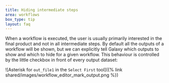 ```yaml
---
title: Hiding intermediate steps
area: workflows
box_type: tip
layout: faq
---
```


When a workflow is executed, the user is usually primarily interested in the final product and not in all intermediate steps.
By default all the outputs of a workflow will be shown, but we can explicitly tell Galaxy which outputs to show and which to hide for a given workflow.
This behaviour is controlled by the little checkbox in front of every output dataset:

![Asterisk for `out_file1` in the `Select First` tool]({% link shared/images/workflow_editor_mark_output.png %})


